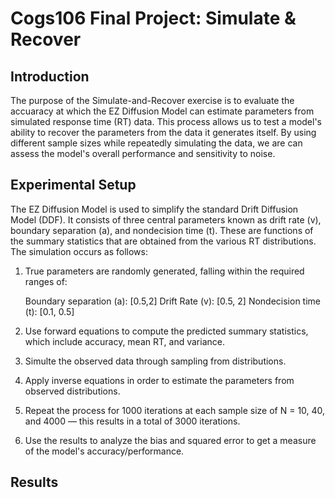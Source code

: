 # Cogs106 Final Project: Simulate & Recover 


## Introduction
The purpose of the Simulate-and-Recover exercise is to evaluate the accuaracy at which the EZ Diffusion Model can estimate parameters from simulated response time (RT) data. This process allows us to test a model's ability to recover the parameters 
from the data it generates itself. By using different sample sizes while repeatedly simulating the data, we are can assess the model's overall performance and sensitivity to noise.

## Experimental Setup
The EZ Diffusion Model is used to simplify the standard Drift Diffusion Model (DDF). It consists of three central parameters known as drift rate (v), boundary separation (a), and nondecision time (t). These are functions of the summary statistics that are obtained from the various RT distributions. The simulation occurs as follows:

1. True parameters are randomly generated, falling within the required ranges of:

   Boundary separation (a): [0.5,2]
   Drift Rate (v): [0.5, 2]
   Nondecision time (t): [0.1, 0.5]

2. Use forward equations to compute the predicted summary statistics, which include accuracy, mean RT, and variance.
3. Simulte the observed data through sampling from distributions.
4. Apply inverse equations in order to estimate the parameters from observed distributions.
5. Repeat the process for 1000 iterations at each sample size of N = 10, 40, and 4000 — this results in a total of 3000 iterations.
6. Use the results to analyze the bias and squared error to get a measure of the model's accuracy/performance.

## Results
